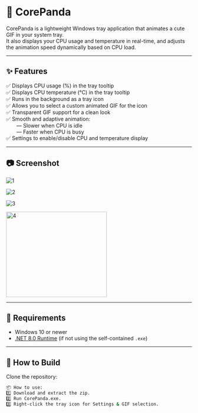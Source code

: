 # 🐼 CorePanda

CorePanda is a lightweight Windows tray application that animates a cute GIF in your system tray.  
It also displays your CPU usage and temperature in real-time, and adjusts the animation speed dynamically based on CPU load.

---

## ✨ Features
✅ Displays CPU usage (%) in the tray tooltip  
✅ Displays CPU temperature (°C) in the tray tooltip  
✅ Runs in the background as a tray icon  
✅ Allows you to select a custom animated GIF for the icon  
✅ Transparent GIF support for a clean look  
✅ Smooth and adaptive animation:  
  — Slower when CPU is idle  
  — Faster when CPU is busy  
✅ Settings to enable/disable CPU and temperature display  

---

## 📷 Screenshot
![1](https://github.com/user-attachments/assets/90819343-739d-41a2-bb23-d04b5006d935)

![2](https://github.com/user-attachments/assets/97ceb00e-6383-4a12-98e4-a0b00b963c1d)

![3](https://github.com/user-attachments/assets/30355066-b232-44bb-867d-f900ee098c64)

<img width="273" height="231" alt="4" src="https://github.com/user-attachments/assets/ce8a0591-a6c1-4a3e-9729-cf99bc2c9ba7" />



---

## 🔷 Requirements
- Windows 10 or newer
- [.NET 8.0 Runtime](https://dotnet.microsoft.com/) (if not using the self-contained `.exe`)

---

## 🚀 How to Build
Clone the repository:
```bash
📦 How to use:
1️⃣ Download and extract the zip.
2️⃣ Run CorePanda.exe.
3️⃣ Right‑click the tray icon for Settings & GIF selection.
